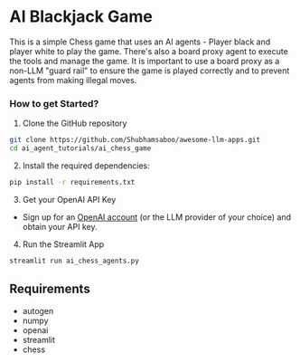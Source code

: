 # AI Blackjack Game

This is a simple Chess game that uses an AI agents - Player black and player white to play the game. There's also a board proxy agent to execute the tools and manage the game. It is important to use a board proxy as a non-LLM "guard rail" to ensure the game is played correctly and to prevent agents from making illegal moves.


### How to get Started?

1. Clone the GitHub repository

```bash
git clone https://github.com/Shubhamsaboo/awesome-llm-apps.git
cd ai_agent_tutorials/ai_chess_game
```
2. Install the required dependencies:

```bash
pip install -r requirements.txt
```
3. Get your OpenAI API Key

- Sign up for an [OpenAI account](https://platform.openai.com/) (or the LLM provider of your choice) and obtain your API key.

4. Run the Streamlit App
```bash
streamlit run ai_chess_agents.py
```

## Requirements

-   autogen
-   numpy
-   openai
-   streamlit
-   chess
